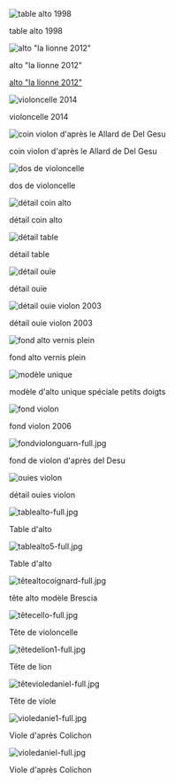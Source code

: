 ![table alto 1998](https://lutherie.github.io/dossier-photos-Github/photo-instruments-pour-github/tablealto4-full.jpg)

table alto 1998


![alto "la lionne 2012"](https://lutherie.github.io/dossier-photos-Github/photo-instruments-pour-github/altotêteviolon5-full.jpg)

alto "la lionne 2012"


[alto "la lionne 2012"](https://lutherie.github.io/dossier-photos-Github/photo-instruments-pour-github/altotêteviolon5-full.jpg)


![violoncelle 2014](https://lutherie.github.io/dossier-photos-Github/photo-instruments-pour-github/bodycello-full.jpg)

violoncelle 2014


![coin violon d'après le Allard de Del Gesu](https://lutherie.github.io/dossier-photos-Github/photo-instruments-pour-github/coinviolonfull.jpg)

coin violon d'après le Allard de Del Gesu


![dos de violoncelle](https://lutherie.github.io/dossier-photos-Github/photo-instruments-pour-github/doscello-full.jpg)

dos de violoncelle



![détail coin alto](https://lutherie.github.io/dossier-photos-Github/photo-instruments-pour-github/détailcoinalto-full.jpg)

détail coin alto


![détail table](https://lutherie.github.io/dossier-photos-Github/photo-instruments-pour-github/détailouie3-full.jpg)

détail table


![détail ouïe](https://lutherie.github.io/dossier-photos-Github/photo-instruments-pour-github/détailouiealto6-full.jpg)

détail ouïe


![détail ouie violon 2003](https://lutherie.github.io/dossier-photos-Github/photo-instruments-pour-github/détailouieviolon5-full.jpg)

détail ouie violon 2003


![fond alto vernis plein](https://lutherie.github.io/dossier-photos-Github/photo-instruments-pour-github/fondalto2-full.jpg)

fond alto vernis plein


![modèle unique](https://lutherie.github.io/dossier-photos-Github/photo-instruments-pour-github/fondaltocoignard-full.jpg)

modèle d'alto unique spéciale petits doigts


![fond violon](https://lutherie.github.io/dossier-photos-Github/photo-instruments-pour-github/fondviolon1-full.jpg)

fond violon 2006


![fondviolonguarn-full.jpg](https://lutherie.github.io/dossier-photos-Github/photo-instruments-pour-github/fondviolonguarn-full.jpg)

fond de violon d'après del Desu 


![ouies violon](https://lutherie.github.io/dossier-photos-Github/photo-instruments-pour-github/ouieviolon5-full.jpg)

détail ouies violon


![tablealto-full.jpg](https://lutherie.github.io/dossier-photos-Github/photo-instruments-pour-github/tablealto-full.jpg)

Table d'alto


![tablealto5-full.jpg](https://lutherie.github.io/dossier-photos-Github/photo-instruments-pour-github/tablealto5-full.jpg)

Table d'alto



![têtealtocoignard-full.jpg](https://lutherie.github.io/dossier-photos-Github/photo-instruments-pour-github/têtealtocoignard-full.jpg)

tête alto modèle Brescia


![têtecello-full.jpg](https://lutherie.github.io/dossier-photos-Github/photo-instruments-pour-github/têtecello-full.jpg#down)

Tête de violoncelle


![têtedelion1-full.jpg](https://lutherie.github.io/dossier-photos-Github/photo-instruments-pour-github/têtedelion1-full.jpg)

Tête de lion


![têtevioledaniel-full.jpg](https://lutherie.github.io/dossier-photos-Github/photo-instruments-pour-github/têtevioledaniel-full.jpg#down)

Tête de viole


![violedanie1-full.jpg](https://lutherie.github.io/dossier-photos-Github/photo-instruments-pour-github/violedanie1-full.jpg)

Viole d'après Colichon


![violedaniel-full.jpg](https://lutherie.github.io/dossier-photos-Github/photo-instruments-pour-github/violedaniel-full.jpg)

Viole d'après Colichon
  
